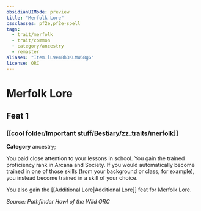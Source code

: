 ```yaml
---
obsidianUIMode: preview
title: "Merfolk Lore"
cssclasses: pf2e,pf2e-spell
tags:
  - trait/merfolk
  - trait/common
  - category/ancestry
  - remaster
aliases: "Item.lL9emBh3KLMW68gG"
license: ORC
---
```

# Merfolk Lore
## Feat 1
### [[cool folder/Important stuff/Bestiary/zz_traits/merfolk]]

**Category** ancestry; 




You paid close attention to your lessons in school. You gain the trained proficiency rank in Arcana and Society. If you would automatically become trained in one of those skills (from your background or class, for example), you instead become trained in a skill of your choice.

You also gain the [[Additional Lore|Additional Lore]] feat for Merfolk Lore.

*Source: Pathfinder Howl of the Wild*
*ORC*